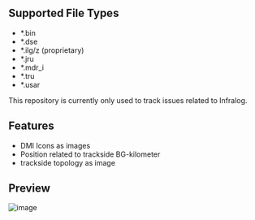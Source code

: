 ## Supported File Types
- *.bin
- *.dse
- *.ilg/z (proprietary)
- *.jru
- *.mdr_i
- *.tru
- *.usar

This repository is currently only used to track issues related to Infralog.

## Features
- DMI Icons as images
- Position related to trackside BG-kilometer
- trackside topology as image

## Preview
![image](https://github.com/swissinside/infralog/assets/49843107/2fdcf35b-3e10-4b13-8023-3d6363eb0556)
